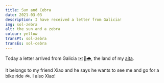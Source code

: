 ```yaml
---
title: Sun and Cebra
date: 2021-03-03
description: I have received a letter from Galicia!
img: sol-zebra
alt: the sun and a zebra
colour: yellow
transPt: sol-zebra
transEs: sol-cebra
---
```


Today a letter arrived from Galicia ✉️🌳🌧️, the land of my [aita](https://pt.glosbe.com/eu/pt/aita).

It belongs to my friend Xiao and he says he wants to see me and go for a bike ride 🚲. I also Xiao!
